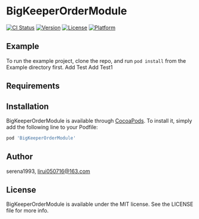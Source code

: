 # BigKeeperOrderModule

[![CI Status](http://img.shields.io/travis/serena1993/BigKeeperOrderModule.svg?style=flat)](https://travis-ci.org/serena1993/BigKeeperOrderModule)
[![Version](https://img.shields.io/cocoapods/v/BigKeeperOrderModule.svg?style=flat)](http://cocoapods.org/pods/BigKeeperOrderModule)
[![License](https://img.shields.io/cocoapods/l/BigKeeperOrderModule.svg?style=flat)](http://cocoapods.org/pods/BigKeeperOrderModule)
[![Platform](https://img.shields.io/cocoapods/p/BigKeeperOrderModule.svg?style=flat)](http://cocoapods.org/pods/BigKeeperOrderModule)

## Example

To run the example project, clone the repo, and run `pod install` from the Example directory first.
Add Test
Add Test1

## Requirements

## Installation

BigKeeperOrderModule is available through [CocoaPods](http://cocoapods.org). To install
it, simply add the following line to your Podfile:

```ruby
pod 'BigKeeperOrderModule'
```

## Author

serena1993, lirui050716@163.com

## License

BigKeeperOrderModule is available under the MIT license. See the LICENSE file for more info.

